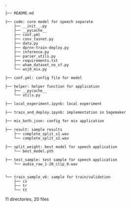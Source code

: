 .

    ├── README.md
    
    ├── code: core model for speech separate
        ├── __init__.py
        ├── __pycache__
        ├── conf.yml
        ├── conv_tasnet.py
        ├── data.py
        ├── dprnn-train-deploy.py
        ├── inference.py
        ├── parser_utils.py
        ├── requirements.txt
        ├── wham_dataset_no_sf.py
        └── wsj0_mix.py

    ├── conf.yml: config file for model

    ├── helper: helper function for application
        ├── __pycache__
        └── utils.py

    ├── local_experiment.ipynb: local experiment

    ├── train_and_deploy.ipynb: implementation in Sagemaker

    ├── mix_both.json: config for mix application

    ├── result: sample results
        ├── complete_split_s1.wav
        └── complete_split_s2.wav

    ├── split_weight: best model for speech application
        └── best_model.pth
    
    ├── test_sample: test sample for speech application
        └── audio_raw_1-20_clip_0.wav
    

    └── train_sample_v6: sample for train/validation
        ├── cv
        ├── tr
        └── tt

11 directories, 20 files
